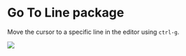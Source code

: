# Go To Line package

Move the cursor to a specific line in the editor using `ctrl-g`.

![](https://f.cloud.github.com/assets/671378/2241602/fdd88c4c-9cd8-11e3-9d14-74844ec7da01.png)
